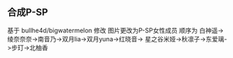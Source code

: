 ## 合成P-SP
基于 bullhe4d/bigwatermelon 修改
图片更改为P-SP女性成员
顺序为
白神遥->绫奈奈奈->南音乃->双月lia->双月yuna->红晓音-> 星之谷米娅->秋凛子->东爱璃->步玎->北柚香
